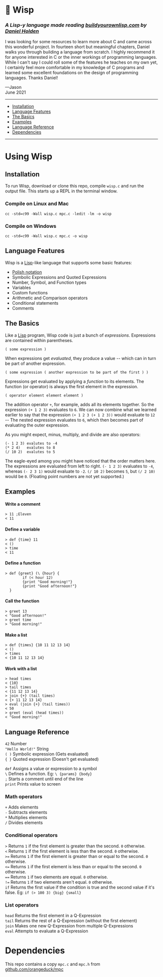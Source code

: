 # 👻 Wisp
### ***A Lisp-y language made reading [buildyourownlisp.com](http://www.buildyourownlisp.com/) by [Daniel Holden](https://github.com/orangeduck)***

I was looking for some resources to learn more about C and came across this wonderful project. In fourteen short but meaningful chapters, Daniel walks you through building a language from scratch. I highly recommend it for anyone interested in C or the inner workings of programming languages. While I can't say I could roll some of the features he teaches on my own yet, I certainly feel more comfortable in my knowledge of C programs and learned some excellent foundations on the design of programming languages. Thanks Daniel!

—Jason  
June 2021

---

- [Installation](#installation)
- [Language Features](#language-features)
- [The Basics](#the-basics)
- [Examples](#examples)
- [Language Reference](#language-reference)
- [Dependencies](#dependencies)

---

# Using Wisp

## Installation
To run Wisp, download or clone this repo, compile `wisp.c` and run the output file. This starts up a REPL in the terminal window.

### Compile on Linux and Mac
```
cc -std=c99 -Wall wisp.c mpc.c -ledit -lm -o wisp
```
### Compile on Windows
```
cc -std=c99 -Wall wisp.c mpc.c -o wisp
```

## Language Features
Wisp is a [Lisp](https://en.wikipedia.org/wiki/Lisp_(programming_language))-like language that supports some basic features:
- [Polish notation](https://en.wikipedia.org/wiki/Polish_notation)
- Symbolic Expressions and Quoted Expressions
- Number, Symbol, and Function types
- Variables
- Custom functions
- Arithmetic and Comparison operators
- Conditional statements
- Comments

## The Basics
Like a [Lisp](https://en.wikipedia.org/wiki/Lisp_(programming_language)) program, Wisp code is just a bunch of *expressions*. Expressions are contained within parentheses.
```
( some expression )
```
When expressions get *evaluated*, they produce a value -- which can in turn be part of another expression.
```
( some expression ( another expression to be part of the first ) )
```
Expressions get evaluated by applying a *function* to its elements. The function (or operator) is always the first element in the expression.
```
( operator element element element )
```
The addition operator `+`, for example, adds all its elements together. So the expression `(+ 1 2 3)` evaluates to `6`. We can now combine what we learned earlier to say that the expression `(+ 1 2 3 (+ 1 2 3))` would evaluate to `12` -- The nested expression evaluates to `6`, which then becomes part of evaluating the outer expression.  

As you might expect, minus, multiply, and divide are also operators:
```
(- 1 2 3) evalutes to -4
(* 2 4)   evalutes to 8
(/ 10 2)  evalutes to 5
```
The eagle-eyed among you might have noticed that the order matters here. The expressions are evaluated from left to right. `(- 1 2 3)` evaluates to `-4`, whereas `(- 2 3 1)` would evaluate to `-2`. `(/ 10 2)`  becomes `5`, but `(/ 2 10)` would be `0`. (Floating point numbers are not yet supported.)

## Examples

#### Write a comment
```
> 11 ;Eleven
< 11
```

#### Define a variable
```
> def {time} 11
< ()
> time
< 11
```

#### Define a function
```
> def {greet} (\ {hour} {
        if (< hour 12)
        {print "Good morning!"}
        {print "Good afternoon!"}
  }
```

#### Call the function
```
> greet 13
< "Good afternoon!"
> greet time
> "Good morning!"
```

#### Make a list
```
> def {times} {10 11 12 13 14}
< ()
> times
< {10 11 12 13 14}
```

#### Work with a list
```
> head times
< {10}
> tail times
< {11 12 13 14}
> join {+} (tail times)
< {+ 11 12 13 14}
> eval (join {+} (tail times))
< 50
> greet (eval (head times))
< "Good morning!"
```

## Language Reference

`42` Number  
`"Hello World!"` String  
`( )` Symbolic expression (Gets evaluated)  
`{ }` Quoted expression (Doesn't get evaluated)  

`def` Assigns a value or expression to a symbol  
`\` Defines a function. Eg: `\ {params} {body}`  
`;` Starts a comment until end of the line  
`print` Prints value to screen

### Math operators
` + ` Adds elements  
` - ` Subtracts elements  
` * ` Multiplies elements  
` / ` Divides elements  

### Conditional operators
` > ` Returns `1` if the first element is greater than the second. `0` otherwise.  
` < ` Returns `1` if the first element is less than the second. `0` otherwise.  
`>=` Returns `1` if the first element is greater than or equal to the second. `0` otherwise.  
`<=` Returns `1` if the first element is less than or equal to the second. `0` otherwise.  
`==` Returns `1` if two elements are equal. `0` otherwise.  
`!=` Returns `1` if two elements aren't equal. `0` otherwise.  
`if` Returns the first value if the condition is true and the second value if it's false. Eg: `if (> 100 3) {big} {small}`  

### List operators   
`head` Returns the first element in a Q-Expression  
`tail` Returns the rest of a Q-Expression (without the first element)  
`join` Makes one new Q-Expression from multiple Q-Expressions  
`eval` Attempts to evaluate a Q-Expression 

# Dependencies
This repo contains a copy `mpc.c` and `mpc.h` from [github.com/orangeduck/mpc](https://github.com/orangeduck/mpc)

<!-- 
781         wenv_add_builtin(e, "list", builtin_list);
 782         wenv_add_builtin(e, "head", builtin_head);
 783         wenv_add_builtin(e, "tail", builtin_tail);
 784         wenv_add_builtin(e, "eval", builtin_eval);
 785         wenv_add_builtin(e, "join", builtin_join);
 786 
 787         /* Math functions */
 788         wenv_add_builtin(e, "+", builtin_add);
 789         wenv_add_builtin(e, "-", builtin_sub);
 790         wenv_add_builtin(e, "*", builtin_mul);
 791         wenv_add_builtin(e, "/", builtin_div);
 792 
 793         /* Comparison functions */
 794         wenv_add_builtin(e, "if", builtin_if);
 795         wenv_add_builtin(e, "==", builtin_eq);
 796         wenv_add_builtin(e, "!=", builtin_ne);
 797         wenv_add_builtin(e, ">",  builtin_gt);
 798         wenv_add_builtin(e, "<",  builtin_lt);
 799         wenv_add_builtin(e, ">=", builtin_ge);
 800         wenv_add_builtin(e, "<=", builtin_le);
 801 
 802         /* String functions */
 803         wenv_add_builtin(e, "load",  builtin_load);
 804         wenv_add_builtin(e, "error", builtin_error);
 805         wenv_add_builtin(e, "print", builtin_print);
 -->
